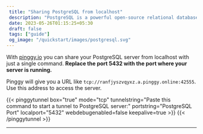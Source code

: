 ```yaml
---
 title: "Sharing PostgreSQL from localhost" 
 description: "PostgreSQL is a powerful open-source relational database management system."
 date: 2023-05-26T01:15:25+05:30 
 draft: false 
 tags: ["guide"]
 og_image: "/quickstart/images/postgresql.svg"
---
```


With [pinggy.io](https://pinggy.io) you can share your PostgreSQL server from localhost with just a single command. **Replace the port 5432 with the port where your server is running.**

Pinggy will give you a URL like `tcp://ranfjyszvqyxz.a.pinggy.online:42555`. Use this address to access the server.

{{< pinggytunnel box="true" mode="tcp" tunnelstring="Paste this command to start a tunnel to PostgreSQL server:" portstring="PostgreSQL Port" localport="5432" webdebugenabled=false keepalive=true >}}
{{< /pinggytunnel >}}

<hr>
